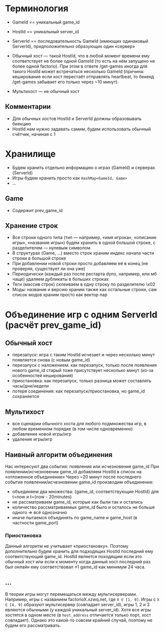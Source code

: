 # Терминология
* GameId == уникальный game_id
* HostId == уникальный server_id
* ServerId == последовательность GameId (имеющих одинаковый ServerId), предположительно образующих один «сервер»

* Обычный хост — такой HostId, что в любой момент времени ему соответствует не более одной GameId (то есть на нём запущено не более одной factorio). При этом в ответе /get-games иногда для такого HostId может встречаться несколько GameId (причина: кеширование если хост перестаёт отправлять heartbeat, то бекенд /get-games забывает его только через ~10 минут).
* Мультихост — не обычный хост

## Комментарии
* Для обычных хостов HostId и ServerId должны образовывать биекцию
* HostId нам нужно задавать самим, будем использовать обычный счётчик, начиная с 1

# Хранилище
* Будем хранить отдельно информацию о играх (GameId) и серверах (ServerId)
* Игры будем хранить просто как `HashMap<GameId, Game>`
* ...

## Game
* Содержит prev_game_id

## Хранение строк
* Все строки одного типа (тип — например, «имя игрока», «описание игры», «название игры») будем хранить в одной большой строке, с разделителем — нулевым символом
* В структурах (Game, ...) вместо строк храним индекс начала части строки в большой строке
* При добавлении новой строки просто добавляем её в конец (не проверяя, существует ли она уже)
* Периодически (каждый раз после рестарта dyno, например, или мб чаще) удаляем дубликаты в больших строках
* Теги (массив строк) склеиваем в одну строку по разделителю \x02
* Моды: название и версию храним также как остальные строки, сам список модов храним просто как вектор пар

# Объединение игр с одним ServerId (расчёт prev_game_id)
## Обычный хост
* перезапуск: игра с таким HostId исчезает и через несколько минут появляется снова (с новым game_id)
* перезапуск с наложением: как перезапуск, только после появления нового game_id старый тоже присутствует несколько минут (из-за особенностей кеширования)
* приостановка: как перезапуск, только разница может составлять часы/дни/недели
* потеря соединения: как перезапуск/приостановка, но game_id сохраняется

## Мультихост
* все сценарии обычного хоста для любого подмножества игр, в любом временном порядке (в том числе одновременно)
* добавление новой игры/игр
* удаление игры/игр

## Наивный алгоритм объединения
Нас интересуют два события: появления или исчезновение game_id
При появлении/исчезновении game_id добавляем HostId в список на «отложенное объединение»
Через ~20 минут после последнего события появлении/исчезновении game_id производим объединение:
* объединяем два множества: {game_id, соответствующие HostId} для t=now и t=(now - 20minutes)
* не рассматриваем game_id, которые как были так и остались
* количество рассматриваемых game_id было и осталось не больше одного ⇒ всё однозначно
* иначе пытаемся объединять по game_name и game_host (в частности game_port)

### Приостановка
Данный алгоритм не учитывает «приостановку». Поэтому дополнительно будем хранить для подходящих HostId последний ему соответствующий game_id. HostId является походящим если это обычный хост или если к моменту когда данный хост последний раз был онлайн ему соответствовал ≤1 game_id как минимум 24 часа.

## ...
В теории игры могут перемещаться между мультисерверами. Например, игры с названием factorioX.xzwq.net, где `X ∈ [1, 9]`. Игры с `X ∈ [4, 9]` образуют мультисервер (совпадает server_id), игры 1, 2 и 3 являются обычными (у каждой уникальный server_id). Хотя все игры хостятся в одном месте (в `host_address` отличается только порт, хост совпадает). Однако это какой-то совсем крайний случай, поэтому не будем его рассматривать.
